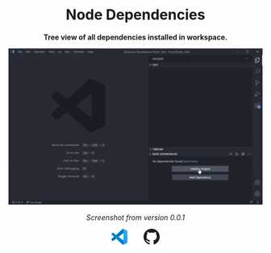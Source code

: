 <div align="center">

# Node Dependencies

**Tree view of all dependencies installed in workspace.**
 
<img src="assets/screenshot.gif">

_Screenshot from version 0.0.1_

<a href="https://marketplace.visualstudio.com/items?itemName=tscpp.node-dependencies"><img width="32" src="assets/vsc-32.png" alt="VSCode Marketplace"></a><img src="assets/margin.png" width="32"><a href="https://github.com/tscpp/node-dependencies"><img width="32" src="assets/gh-32.png" alt="GitHub"></a>

</div>
